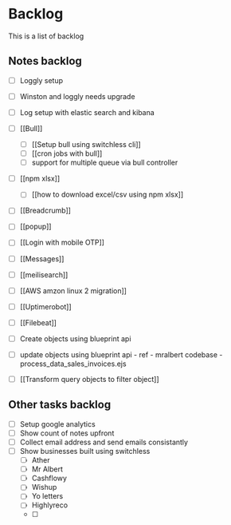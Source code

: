 # Backlog
This is a list of backlog

## Notes backlog

- [ ] Loggly setup
- [ ] Winston and loggly needs upgrade
- [ ] Log setup with elastic search and kibana 
- [ ] [[Bull]]
	- [ ] [[Setup bull using switchless cli]]
	- [ ] [[cron jobs with bull]]
	- [ ] support for multiple queue via bull controller
- [ ] [[npm xlsx]]
	- [ ] [[how to download excel/csv using npm xlsx]]
- [ ] [[Breadcrumb]]
- [ ] [[popup]]
- [ ] [[Login with mobile OTP]]
- [ ] [[Messages]]
- [ ] [[meilisearch]]
- [ ] [[AWS amzon linux 2 migration]]
- [ ] [[Uptimerobot]]
- [ ] [[Filebeat]]
- [ ] Create objects using blueprint api
- [ ] update objects using blueprint api - ref - mralbert codebase - process_data_sales_invoices.ejs
- [ ] [[Transform query objects to filter object]]


## Other tasks backlog
- [ ] Setup google analytics 
- [ ] Show count of notes upfront
- [ ] Collect email address and send emails consistantly 
- [ ] Show businesses built using switchless
	- [ ] Ather 
	- [ ] Mr Albert 
	- [ ] Cashflowy 
	- [ ] Wishup
	- [ ] Yo letters
	- [ ] Highlyreco
	- [ ] 


